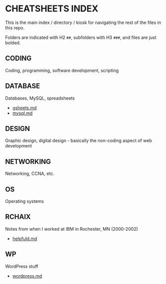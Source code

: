 # CHEATSHEETS INDEX

This is the main index / directory / kiosk for navigating the rest of the files in this repo.

Folders are indicated with H2 `##`, subfolders with H3 `###`, and files are just bolded.


## CODING

Coding, programming, software development, scripting

## DATABASE

Databases, MySQL, spreadsheets

- [gsheets.md](/database/gsheets.md)
- [mysql.md](/database/mysql.md)

## DESIGN

Graphic design, digital design - basically the non-coding aspect of web development

## NETWORKING

Networking, CCNA, etc.

## OS

Operating systems

## RCHAIX

Notes from when I worked at IBM in Rochester, MN (2000-2002)

- [helpfuld.md](/rchaix/helpfuld.md)

## WP

WordPress stuff

- [wordpress.md](/wp/wordpress.md)
